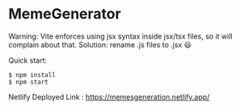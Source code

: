 # MemeGenerator
Warning: Vite enforces using jsx syntax inside jsx/tsx files, so it will complain about that. Solution: rename .js files to .jsx 😃

Quick start:
```
$ npm install
$ npm start
````

Netlify Deployed Link : https://memesgeneration.netlify.app/
